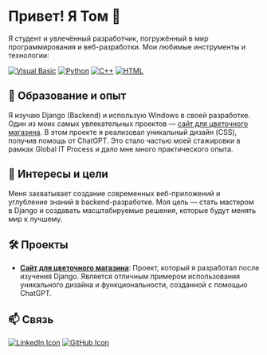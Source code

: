 # Привет! Я Том 👋

Я студент и увлечённый разработчик, погружённый в мир программирования и веб-разработки. Мои любимые инструменты и технологии:

[![Visual Basic](https://img.shields.io/badge/Language-Visual%20Basic-blue?style=flat-square&logo=visualstudio&logoColor=white)](https://en.wikipedia.org/wiki/Visual_Basic)
[![Python](https://img.shields.io/badge/Language-Python-yellow?style=flat-square&logo=python&logoColor=white)](https://www.python.org/)
[![C++](https://img.shields.io/badge/Language-C%2B%2B-orange?style=flat-square&logo=c%2B%2B&logoColor=white)](https://isocpp.org/)
[![HTML](https://img.shields.io/badge/Language-HTML-red?style=flat-square&logo=html5&logoColor=white)](https://developer.mozilla.org/en-US/docs/Web/HTML)

## 🌟 Образование и опыт

Я изучаю Django (Backend) и использую Windows в своей разработке. Один из моих самых увлекательных проектов — [сайт для цветочного магазина](https://github.com/TomTomikyan/Tsaxikner). В этом проекте я реализовал уникальный дизайн (CSS), получив помощь от ChatGPT. Это стало частью моей стажировки в рамках Global IT Process и дало мне много практического опыта.

## 🚀 Интересы и цели

Меня захватывает создание современных веб-приложений и углубление знаний в backend-разработке. Моя цель — стать мастером в Django и создавать масштабируемые решения, которые будут менять мир к лучшему.

## 🛠 Проекты

- **[Сайт для цветочного магазина](https://github.com/TomTomikyan/Tsaxikner)**: Проект, который я разработал после изучения Django. Является отличным примером использования уникального дизайна и функциональности, созданной с помощью ChatGPT.

## 📫 Связь

[![LinkedIn Icon](https://img.shields.io/badge/-LinkedIn-blue?style=flat-square&logo=linkedin&logoColor=white)](https://www.linkedin.com/in/tomtomikyan/)
[![GitHub Icon](https://img.shields.io/badge/-GitHub-black?style=flat-square&logo=github&logoColor=white)](https://github.com/TomTomikyan)
